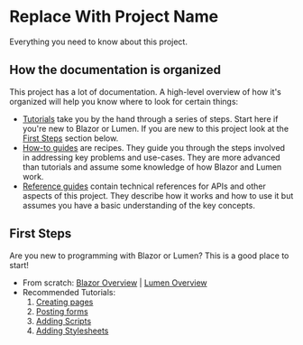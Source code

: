 # Replace With Project Name

Everything you need to know about this project.

## How the documentation is organized

This project has a lot of documentation. A high-level overview of how it's organized will help you know where to look for certain things:

- [Tutorials](/tutorials/overview) take you by the hand through a series of steps. Start here if you're new to Blazor or Lumen. If you are new to this project look at the [First Steps](#firststeps) section below.
- [How-to guides](/how-to/overview) are recipes. They guide you through the steps involved in addressing key problems and use-cases. They are more advanced than tutorials and assume some knowledge of how Blazor and Lumen work.
- [Reference guides](/references/overview) contain technical references for APIs and other aspects of this project. They describe how it works and how to use it but assumes you have a basic understanding of the key concepts.

## First Steps

Are you new to programming with Blazor or Lumen? This is a good place to start!

- From scratch: [Blazor Overview](/intros/blazor) | [Lumen Overview](/intros/lumen)
- Recommended Tutorials:
	1. [Creating pages](/tutorials/creating-pages)
	1. [Posting forms](/tutorials/creating-forms)
	1. [Adding Scripts](/tutorials/scripts)
	1. [Adding Stylesheets](/tutorials/stylesheets)
